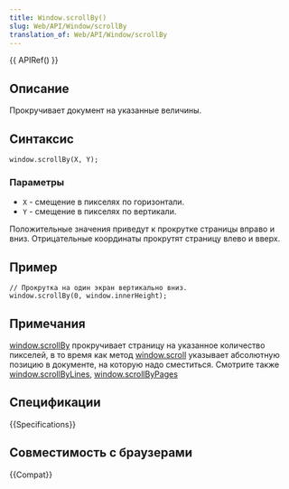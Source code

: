 ```yaml
---
title: Window.scrollBy()
slug: Web/API/Window/scrollBy
translation_of: Web/API/Window/scrollBy
---
```


{{ APIRef() }}

## Описание

Прокручивает документ на указанные величины.

## Синтаксис

```
window.scrollBy(X, Y);
```

### Параметры

- `X` - смещение в пикселях по горизонтали.
- `Y` - смещение в пикселях по вертикали.

Положительные значения приведут к прокрутке страницы вправо и вниз. Отрицательные координаты прокрутят страницу влево и вверх.

## Пример

```
// Прокрутка на один экран вертикально вниз.
window.scrollBy(0, window.innerHeight);
```

## Примечания

[window.scrollBy](/ru/docs/DOM/Window.scrollBy) прокручивает страницу на указанное количество пикселей, в то время как метод [window.scroll](/ru/docs/DOM/Window.scroll) указывает абсолютную позицию в документе, на которую надо сместиться. Смотрите также [window.scrollByLines](/ru/docs/DOM/Window.scrollByLines), [window.scrollByPages](/ru/docs/DOM/Window.scrollByPages)

## Спецификации

{{Specifications}}

## Совместимость с браузерами

{{Compat}}
